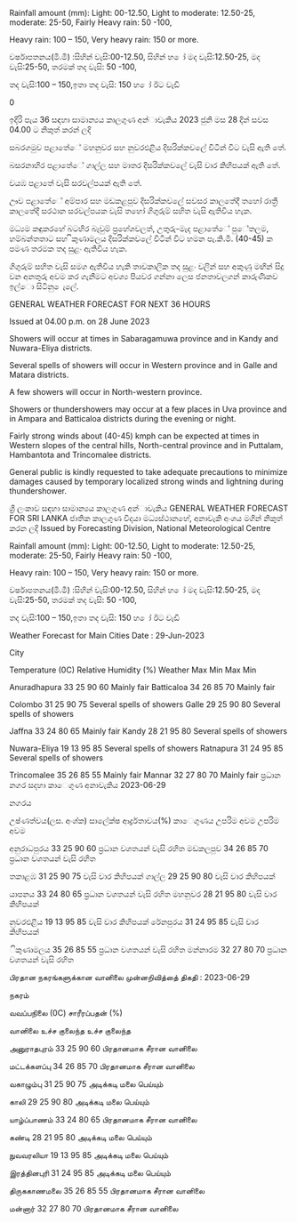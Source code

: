 Rainfall amount (mm): Light: 00-12.50, Light to moderate: 12.50-25, moderate: 25-50, Fairly Heavy rain: 50 -100,

Heavy rain: 100 – 150, Very heavy rain: 150 or more.

වර්ෂාපතනය(මි.මී) :සිහින් වැසි:00-12.50, සිහින් හ ෝ මද වැසි:12.50-25, මද වැසි:25-50, තරමක් තද වැසි: 50 -100,

තද වැසි:100 – 150,ඉතා තද වැසි: 150 හ ෝ ඊට වැඩි

0

ඉදිරි පැය 36 සඳහා සාමාන්‍යය කාලගුණ අන්‍ාවැකිය 2023 ජුනි මස 28 දින්‍ සවස 04.00 ට නිකුත් කරන්‍ ලදි

සබරගමුව පළාතේේ මහනුවර සහ නුවරඑළිය දිසරික්කවලේ විටින් විට වැසි ඇති තේ.

බසරනාහිර පළාතේේ ගාල්ල සහ මාතර දිසරික්කවලේ වැසි වාර කිහිපයක් ඇති තේ.

වයඹ පළාතේ වැසි සරවල්පයක් ඇති තේ.

ඌව පළාතේේ අම්පාර සහ මඩකළපුව දිසරික්කවලේ සවසර කාලතේදී තහෝ රාත්‍රී කාලතේදී සරථාන සරවල්පයක වැසි තහෝ ගිගුරුම් සහිත වැසි ඇතිවිය හැක.

මධ්‍යම කඳුකරහේ බටහිර බෑවුම් ප්‍රහේශවලත්, උතුරු-මැද පළාතේේ පුේතලම, හම්බන්තතාට සහ ිකුණාමලය දිසරික්කවලේ විටින් විට හමන පැ.කි.මී. (40-45) ක පමණ තරමක තද සුළං ඇතිවිය හැක.

ගිගුරුම් සහිත වැසි සමග ඇතිවිය හැකි තාවකාලික තද සුළං වලින් සහ අකුණු මඟින් සිදු වන අනතුරු අවම කර ගැනීමට අවශ්‍ය පියවර ගන්නා ලෙස ජනතාවලගන් කාරුණිකව ඉල්ො සිටිනු ෙැලේ.

GENERAL WEATHER FORECAST FOR NEXT 36 HOURS

Issued at 04.00 p.m. on 28 June 2023

Showers will occur at times in Sabaragamuwa province and in Kandy and Nuwara-Eliya districts.

Several spells of showers will occur in Western province and in Galle and Matara districts.

A few showers will occur in North-western province.

Showers or thundershowers may occur at a few places in Uva province and in Ampara and Batticaloa districts during the evening or night.

Fairly strong winds about (40-45) kmph can be expected at times in Western slopes of the central hills, North-central province and in Puttalam, Hambantota and Trincomalee districts.

General public is kindly requested to take adequate precautions to minimize damages caused by temporary localized strong winds and lightning during thundershower.

ශ්‍රී ලංකාව සඳහා සාමාන්‍යය කාලගුණ අන්‍ාවැකිය GENERAL WEATHER FORECAST FOR SRI LANKA ජාතික කාලගුණ විදයා මධ්‍යස්ථානහේ, අනාවැකි අංශය මගින් නිකුත් කරන ලදි Issued by Forecasting Division, National Meteorological Centre

Rainfall amount (mm): Light: 00-12.50, Light to moderate: 12.50-25, moderate: 25-50, Fairly Heavy rain: 50 -100,

Heavy rain: 100 – 150, Very heavy rain: 150 or more.

වර්ෂාපතනය(මි.මී) :සිහින් වැසි:00-12.50, සිහින් හ ෝ මද වැසි:12.50-25, මද වැසි:25-50, තරමක් තද වැසි: 50 -100,

තද වැසි:100 – 150,ඉතා තද වැසි: 150 හ ෝ ඊට වැඩි

Weather Forecast for Main Cities Date : 29-Jun-2023

City

Temperature (0C) Relative Humidity (%) Weather Max Min Max Min

Anuradhapura 33 25 90 60 Mainly fair Batticaloa 34 26 85 70 Mainly fair

Colombo 31 25 90 75 Several spells of showers Galle 29 25 90 80 Several spells of showers

Jaffna 33 24 80 65 Mainly fair Kandy 28 21 95 80 Several spells of showers

Nuwara-Eliya 19 13 95 85 Several spells of showers Ratnapura 31 24 95 85 Several spells of showers

Trincomalee 35 26 85 55 Mainly fair Mannar 32 27 80 70 Mainly fair ප්‍රධාන නගර සදහා කාෙගුණ අනාවැකිය 2023-06-29

නගරය

උෂ්ණත්වය(ලස. අංශ්‍ක) සාලේක්ෂ ආර්ද්‍රතාවය(%) කාෙගුණය උපරිම අවම උපරිම අවම

අනුරාධපුරය 33 25 90 60 ප්‍රධාන වශතයන් වැසි රහිත මඩකලපුව 34 26 85 70 ප්‍රධාන වශතයන් වැසි රහිත

තකාළඹ 31 25 90 75 වැසි වාර කිහිපයක් ගාල්ල 29 25 90 80 වැසි වාර කිහිපයක්

යාපනය 33 24 80 65 ප්‍රධාන වශතයන් වැසි රහිත මහනුවර 28 21 95 80 වැසි වාර කිහිපයක්

නුවරඑළිය 19 13 95 85 වැසි වාර කිහිපයක් රේනපුරය 31 24 95 85 වැසි වාර කිහිපයක්

ිකුණාමලය 35 26 85 55 ප්‍රධාන වශතයන් වැසි රහිත මන්නාරම 32 27 80 70 ප්‍රධාන වශතයන් වැසි රහිත

பிரதான நகரங்களுக்கான வானிலை முன்னறிவித்தை் திகதி : 2023-06-29

நகரம்

வவப்பநிலை (0C) சாரீரப்பதன் (%)

வானிலை உச்ச குலைந்த உச்ச குலைந்த

அனுராதபுரம் 33 25 90 60 பிரதானமாக சீரான வானிலை

மட்டக்களப்பு 34 26 85 70 பிரதானமாக சீரான வானிலை

வகாழும்பு 31 25 90 75 அடிக்கடி மலை பெய்யும்

காலி 29 25 90 80 அடிக்கடி மலை பெய்யும்

யாழ்ப்பாணம் 33 24 80 65 பிரதானமாக சீரான வானிலை

கண்டி 28 21 95 80 அடிக்கடி மலை பெய்யும்

நுவவரலியா 19 13 95 85 அடிக்கடி மலை பெய்யும்

இரத்தினபுரி 31 24 95 85 அடிக்கடி மலை பெய்யும்

திருககாணமலை 35 26 85 55 பிரதானமாக சீரான வானிலை

மன்னார் 32 27 80 70 பிரதானமாக சீரான வானிலை
